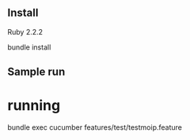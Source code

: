 Install
-------------------

Ruby 2.2.2

bundle install

Sample run
-------------------

  # running
  bundle exec cucumber features/test/testmoip.feature
